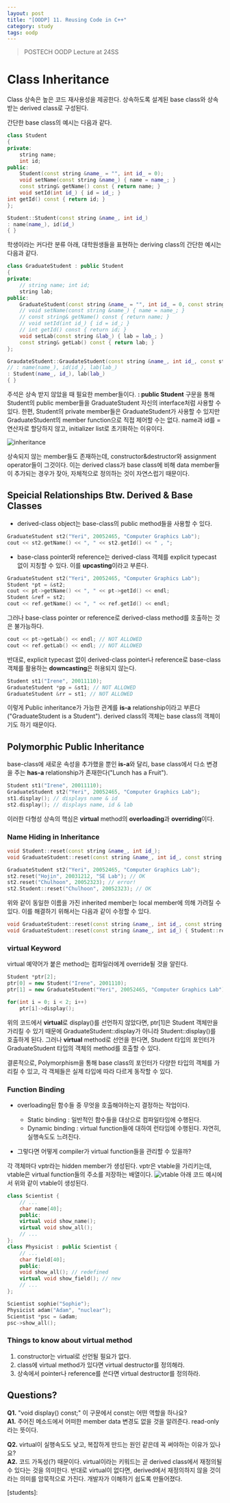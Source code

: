 ```yaml
---
layout: post
title: "[OODP] 11. Reusing Code in C++"
category: study
tags: oodp
---
```


> POSTECH OODP Lecture at 24SS

# Class Inheritance

Class 상속은 높은 코드 재사용성을 제공한다.
상속하도록 설계된 base class와 상속 받는 derived class로 구성된다.
<!--more-->
간단한 base class의 예시는 다음과 같다.

```c++
class Student
{
private:
    string name;
    int id;
public:
    Student(const string &name_ = "", int id_ = 0);
    void setName(const string &name_) { name = name_; }
    const string& getName() const { return name; }
    void setId(int id_) { id = id_; }
int getId() const { return id; }
};

Student::Student(const string &name_, int id_)
: name(name_), id(id_)
{ }
```

학생이라는 커다란 분류 아래, 대학원생들을 표현하는 deriving class의 간단한 예시는 다음과 같다.

```c++
class GraduateStudent : public Student
{
private:
    // string name; int id;
    string lab;
public:
    GraduateStudent(const string &name_ = "", int id_ = 0, const string &lab_ = "");
    // void setName(const string &name_) { name = name_; }
    // const string& getName() const { return name; }
    // void setId(int id_) { id = id_; }
    // int getId() const { return id; }
    void setLab(const string &lab_) { lab = lab_; }
    const string& getLab() const { return lab; }
};

GraudateStudent::GraudateStudent(const string &name_, int id_, const string &lab_)
// : name(name_), id(id_), lab(lab_)
: Student(name_, id_), lab(lab_)
{ }
```
주석은 상속 받지 않았을 때 필요한 member들이다.
**: public Student** 구문을 통해 Student의 public member들을 GraduateStudent 자신의 interface처럼 사용할 수 있다. 한편, Student의 private member들은 GraduateStudent가 사용할 수 있지만 GraduateStudent의 member function으로 직접 제어할 수는 없다. name과 id를 = 연산자로 할당하지 않고, initializer list로 초기화하는 이유이다.

![inheritance](/assets/img/2024-04-22/inheritance.png)

상속되지 않는 member들도 존재하는데, constructor&destructor와 assignment operator들이 그것이다. 이는 derived class가 base class에 비해 data member들이 추가되는 경우가 잦아, 자체적으로 정의하는 것이 자연스럽기 때문이다.

## Speicial Relationships Btw. Derived & Base Classes

* derived-class object는 base-class의 public method들을 사용할 수 있다.

```c++
GraduateStudent st2("Yeri", 20052465, "Computer Graphics Lab");
cout << st2.getName() << ", " << st2.getId() << " , ";
```

* base-class pointer와 reference는 derived-class 객체를 explicit typecast 없이 지칭할 수 있다. 이를 **upcasting**이라고 부른다.

```c++
GraduateStudent st2("Yeri", 20052465, "Computer Graphics Lab");
Student *pt = &st2;
cout << pt->getName() << ", " << pt->getId() << endl;
Student &ref = st2;
cout << ref.getName() << ", " << ref.getId() << endl;
```

그러나 base-class pointer or reference로 derived-class method를 호출하는 것은 불가능하다.

```c++
cout << pt->getLab() << endl; // NOT ALLOWED
cout << ref.getLab() << endl; // NOT ALLOWED
```

반대로, explicit typecast 없이 derived-class pointer나 reference로 base-class 객체를 활용하는 **downcasting**은 허용되지 않는다.

```c++
Student st1("Irene", 20011110);
GraduateStudent *pp = &st1; // NOT ALLOWED
GraduateStudent &rr = st1; // NOT ALLOWED
```

이렇게 Public inheritance가 가능한 관계를 **is-a** relationship이라고 부른다("GraduateStudent is a Student").
derived class의 객체는 base class의 객체이기도 하기 때문이다.

## Polymorphic Public Inheritance

base-class에 새로운 속성을 추가했을 뿐인 **is-a**와 달리, base class에서 다소 변경을 주는 **has-a** relationship가 존재한다("Lunch has a Fruit").

```c++
Student st1("Irene", 20011110);
GraduateStudent st2("Yeri", 20052465, "Computer Graphics Lab");
st1.display(); // displays name & id
st2.display(); // displays name, id & lab
```

이러한 다형성 상속의 핵심은 **virtual** method의 **overloading**과 **overriding**이다.

### Name Hiding in Inheritance

```c++
void Student::reset(const string &name_, int id_);
void GraduateStudent::reset(const string &name_, int id_, const string &lab_);

GraduateStudent st2("Yeri", 20052465, "Computer Graphics Lab");
st2.reset("Hojin", 20031212, "SE Lab"); // OK 
st2.reset("Chulhoon", 20052323); // error!
st2.Student::reset("Chulhoon", 20052323); // OK
```

위와 같이 동일한 이름을 가진 inherited member는 local member에 의해 가려질 수 있다. 이를 해결하기 위해서는 다음과 같이 수정할 수 있다.

```c++
void GraduateStudent::reset(const string &name_, int id_, const string &lab_ = “”)
void GraduateStudent::reset(const string &name_, int id_) { Student::reset(name_, id_); }
```

### virtual Keyword
virtual 예약어가 붙은 method는 컴파일러에게 override될 것을 알린다.

```c++
Student *ptr[2];
ptr[0] = new Student("Irene", 2001110);
ptr[1] = new GraduateStudent("Yeri", 20052465, "Computer Graphics Lab");

for(int i = 0; i < 2; i++)
    ptr[i]->display();
```

위의 코드에서 **virtual**로 display()를 선언하지 않았다면, ptr[1]은 Student 객체만을 가리킬 수 있기 때문에 GraduateStudent::display가 아니라 Student::display()를 호출하게 된다.
그러나 **virtual** method로 선언을 한다면, Student 타입의 포인터가 GraduateStudent 타입의 객체의 method를 호출할 수 있다.

결론적으로, Polymorphism을 통해 base class의 포인터가 다양한 타입의 객체를 가리킬 수 있고, 각 객체들은 실제 타입에 따라 다르게 동작할 수 있다.

### Function Binding
* overloading된 함수들 중 무엇을 호출해야하는지 결정하는 작업이다.
    - Static binding : 일반적인 함수들을 대상으로 컴파일타임에 수행된다.
    - Dynamic binding : virtual function들에 대하여 런타임에 수행된다. 자연히, 실행속도도 느려진다.

* 그렇다면 어떻게 compiler가 virtual function들을 관리할 수 있을까?

각 객체마다 vptr라는 hidden member가 생성된다. vptr은 vtable을 가리키는데, vtable은 virtual function들의 주소를 저장하는 배열이다.
![vtable](/assets/img/2024-04-22/vtable.png)
아래 코드 예시에서 위와 같이 vtable이 생성된다.

```c++
class Scientist {
    // ...
    char name[40];
    public:
    virtual void show_name();
    virtual void show_all();
    // ...
};
class Physicist : public Scientist {
    // ...
    char field[40];
    public:
    void show_all(); // redefined
    virtual void show_field(); // new
    // ...
};

Scientist sophie("Sophie");
Physicist adam("Adam", "nuclear");
Scientist *psc = &adam;
psc->show_all();
```

### Things to know about virtual method

1. constructor는 virtual로 선언될 필요가 없다.
1. class에 virtual method가 있다면 virtual destructor를 정의해라.
2. 상속에서 pointer나 reference를 쓴다면 virtual destructor를 정의하라.


## Questions?
**Q1.** "void display() const;" 이 구문에서 const는 어떤 역할을 하나요?    <br>
**A1.** 주어진 메소드에서 어떠한 member data 변경도 없을 것을 알려준다. read-only 라는 뜻이다.

**Q2.** virtual이 실행속도도 낮고, 복잡하게 만드는 원인 같은데 꼭 써야하는 이유가 있나요?     <br>
**A2.** 코드 가독성(?) 때문이다. virtual이라는 키워드는 곧 derived class에서 재정의될 수 있다는 것을 의미한다. 반대로 virtual이 없다면, derived에서 재정의하지 않을 것이라는 의미를 암묵적으로 가진다. 개발자가 이해하기 쉽도록 만들어졌다.


<!-- Links -->
[students]: 